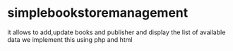 # simplebookstoremanagement
it allows to add,update books and publisher and display the list of available data 
we implement this using php and html
